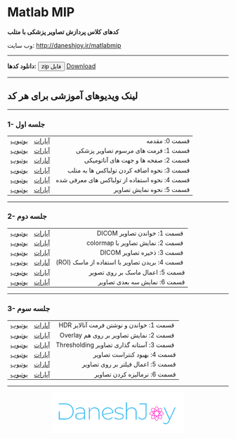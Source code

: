                                                                
# Matlab MIP
**کدهای کلاس پردازش تصاویر پزشکی با متلب**


وب سایت: http://daneshjoy.ir/matlabmip

--------------------

**دانلود کدها:** <button name="button" onclick="https://github.com/DaneshJoy/matlabmip/zipball/master">zip فایل</button> <a class="github-button" href="https://github.com/DaneshJoy/matlabmip/archive/master.zip" data-icon="octicon-cloud-download" data-size="large" aria-label="Download DaneshJoy/MatlabMIP on GitHub">Download</a>

-------------------------------------

## لینک ویدیوهای آموزشی برای هر کد
-------------------------------------
  
### 1- جلسه اول

||||
| :----: | :----: | -----: |
| [یوتیوب](https://youtu.be/b927dRAXwNY) | [آپارات](http://aparat.com/v/I4S8d) | قسمت 0: مقدمه |
| [یوتیوب](https://youtu.be/JTSoTTFx1CE) | [آپارات](http://aparat.com/v/68AKo) | قسمت 1: فرمت های مرسوم تصاویر پزشکی |
| [یوتیوب](https://youtu.be/WHgDRzEVgMQ) | [آپارات](http://aparat.com/v/4HMFO) | قسمت 2: صفحه ها و جهت های آناتومیکی |
| [یوتیوب](https://youtu.be/plIgjus59gM) | [آپارات](http://aparat.com/v/p3V2t) | قسمت 3: نحوه اضافه کردن تولباکس ها به متلب |
| [یوتیوب](https://youtu.be/ZQbXGj571ng) | [آپارات](http://aparat.com/v/NvdKb) | قسمت 4: نحوه استفاده از تولباکس های معرفی شده |
| [یوتیوب](https://youtu.be/3-BFaQU2zjQ) | [آپارات](http://aparat.com/v/c03zb) | قسمت 5: نحوه نمایش تصاویر |

-------------------------------------

### 2- جلسه دوم

||||
| :----: | :----: | -----: |
| [یوتیوب](https://youtu.be/4iv-lLXwBXc) | [آپارات](http://aparat.com/v/Dj456) | &#x202b; قسمت 1: خواندن تصاویر DICOM |
| [یوتیوب](https://youtu.be/MXkqdvfbYDE) | [آپارات](http://aparat.com/v/0ogUO) | &#x202b; قسمت 2:  نمایش تصاویر با colormap |
| [یوتیوب](https://youtu.be/XIlDMjVjE7g) | [آپارات](http://aparat.com/v/hpAzq) | &#x202b; قسمت 3: ذخیره تصاویر DICOM |
| [یوتیوب](https://youtu.be/1VMKtzPR_JU) | [آپارات](http://aparat.com/v/PzB5k) | &#x202b; قسمت 4: بریدن تصاویر با استفاده از ماسک (ROI) |
| [یوتیوب](https://youtu.be/5s175rTiXvs) | [آپارات](http://aparat.com/v/tQb63) | قسمت 5: اعمال ماسک بر روی تصویر |
| [یوتیوب](https://youtu.be/FOn0twfgYO4) | [آپارات](http://aparat.com/v/2LPuv) | قسمت 6: نمایش سه بعدی تصاویر |

-------------------------------------

### 3- جلسه سوم

||||
| :----: | :----: | -----: |
| [یوتیوب](https://youtu.be/V9IH3G7E-Ps) | [آپارات](http://aparat.com/v/0jNRf) | &#x202b; قسمت 1: خواندن و نوشتن فرمت آنالایز HDR |
| [یوتیوب](https://youtu.be/FEpj4mdzUJk) | [آپارات](http://aparat.com/v/It0eO) | &#x202b; قسمت 2: نمایش تصاویر بر روی هم Overlay |
| [یوتیوب](https://youtu.be/o-Aiy4eltKQ) | [آپارات](http://aparat.com/v/C1tBW) | &#x202b; قسمت 3: آستانه گذاری تصاویر Thresholding |
| [یوتیوب](https://youtu.be/khtKq8tNHsU) | [آپارات](http://aparat.com/v/eAkjS) | قسمت 4: بهبود کنتراست تصاویر |
| [یوتیوب](https://youtu.be/Xzv3n0mmck0) | [آپارات](http://aparat.com/v/pZzwB) | قسمت 5: اعمال فیلتر بر روی تصاویر |
| [یوتیوب](https://youtu.be/MeiAmX2YNp0) | [آپارات](http://aparat.com/v/z5fBV) | قسمت 6: نرمالیزه کردن تصاویر |

-------------------------------------

<p align="center">
  <a href="https://daneshjoy.ir">
    <img src="./res/DaneshJoy.png" width="300px" title="DaneshJoy" alt="DaneshJoy"> 
  </a>
</p>

